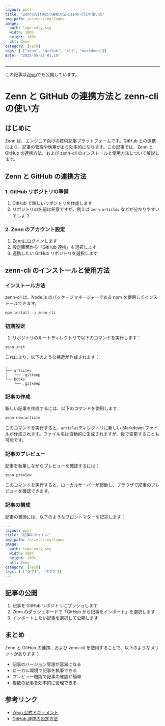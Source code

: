 ```yaml
---
layout: post
title: "ZennとGitHubの連携方法とzenn-cliの使い方"
img_path: /assets/img/logos
image:
  path: logo-only.svg
  width: 100%
  height: 100%
  alt: Zenn
category: [Tech]
tags: [ ["zenn", "github", "cli", "markdown"]]
date:  "2025-05-25 01:10"
---
```



---

この記事は[Zenn](https://zenn.dev/long910/articles/)でも公開しています。

# Zenn と GitHub の連携方法と zenn-cli の使い方

## はじめに

Zenn は、エンジニア向けの技術記事プラットフォームです。GitHub との連携により、記事の管理や執筆がより効率的になります。この記事では、Zenn と GitHub の連携方法、および zenn-cli のインストールと使用方法について解説します。

## Zenn と GitHub の連携方法

### 1. GitHub リポジトリの準備

1. GitHub で新しいリポジトリを作成します
2. リポジトリの名前は任意ですが、例えば `zenn-articles` などが分かりやすいでしょう

### 2. Zenn のアカウント設定

1. [Zenn](https://zenn.dev)にログインします
2. 設定画面から「GitHub 連携」を選択します
3. 連携したい GitHub リポジトリを選択します

## zenn-cli のインストールと使用方法

### インストール方法

zenn-cli は、Node.js のパッケージマネージャーである npm を使用してインストールできます。

```bash
npm install -g zenn-cli
```

### 初期設定

1. リポジトリのルートディレクトリで以下のコマンドを実行します：

```bash
zenn init
```

これにより、以下のような構造が作成されます：

```
.
├── articles
│   └── .gitkeep
└── books
    └── .gitkeep
```

### 記事の作成

新しい記事を作成するには、以下のコマンドを使用します：

```bash
zenn new:article
```

このコマンドを実行すると、`articles`ディレクトリに新しい Markdown ファイルが作成されます。ファイル名は自動的に生成されますが、後で変更することも可能です。

### 記事のプレビュー

記事を執筆しながらプレビューを確認するには：

```bash
zenn preview
```

このコマンドを実行すると、ローカルサーバーが起動し、ブラウザで記事のプレビューを確認できます。

### 記事の構成

記事の冒頭には、以下のようなフロントマターを記述します：

```yaml
---
layout: post
title: "記事のタイトル"
img_path: /assets/img/logos
image:
  path: logo-only.svg
  width: 100%
  height: 100%
  alt: Zenn
category: [Tech]
tags: [ ["タグ1", "タグ2"]]
---
```

## 記事の公開

1. 記事を GitHub リポジトリにプッシュします
2. Zenn のダッシュボードで「GitHub から記事をインポート」を選択します
3. インポートしたい記事を選択して公開します

## まとめ

Zenn と GitHub の連携、および zenn-cli を使用することで、以下のようなメリットがあります：

- 記事のバージョン管理が容易になる
- ローカル環境で記事を執筆できる
- プレビュー機能で記事の確認が簡単
- 複数の記事を効率的に管理できる

## 参考リンク

- [Zenn 公式ドキュメント](https://zenn.dev/zenn/articles/zenn-cli-guide)
- [GitHub 連携の設定方法](https://zenn.dev/zenn/articles/connect-to-github)
